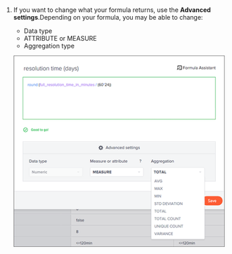 # 

1.  If you want to change what your formula returns, use the **Advanced settings**.Depending on your formula, you may be able to change:

    -   Data type
    -   ATTRIBUTE or MEASURE
    -   Aggregation type

    ![](../../images/formula_advanced_settings.png "Advanced settings in the Formula Builder")




